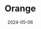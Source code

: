 ---  
layout: startup_page  
title: "Orange"  
id: "orange.inc"  
permalink: "/orangeorange.inc05062024/"  
website: "https://orange.inc/"  
funding_round: "Pre-Series A"  
funding_amount: "$19.5M"  
investors: "Shogakukan, Globis Capital Partners, ANRI, SBI Investment, JIC Venture Growth Investments, Miyako Capital, Chiba Dojo Fund, Mizuho Capital, Mitsubishi UFJ Capital, GFR Fund"  
about: "Orange, Inc. is a Japanese entertainment technology startup focused on revolutionizing manga localization. They utilize deep-learning technology to significantly speed up the translation and distribution of manga globally, aiming to make this art form accessible to a wider international audience. Their efforts tackle the challenges of lengthy translation processes and widespread piracy within the manga industry."  
markets: "Entertainment Technology, Manga, AI, Deep Learning"  
hq: "Tokyo, Tokyo, Japan"  
founded_year: "2021"  
linkedin: "https://www.linkedin.com/company/orange-inc-manga"  
twitter: "https://twitter.com/orange0jp"  
instagram: ""  
facebook: ""  
crunchbase: "https://www.crunchbase.com/organization/orange-ac33"  
pitchbook: ""  

date_display: "06-May-2024"  
date: "2024-05-06"

# SEO Optimization  
meta_title: "Orange - Pre-Series A Funding ($19.5M)"  
meta_description: "Orange, Orange, Inc. is a Japanese entertainment technology startup focused on revolutionizing manga localization. They utilize deep-learning technology to si..."  
meta_keywords: "Orange, Entertainment Technology, Manga, AI, Deep Learning, Pre-Series A funding"  
canonical_url: "https://startup.projectstartups.com/orangeorange.inc05062024/"  
---